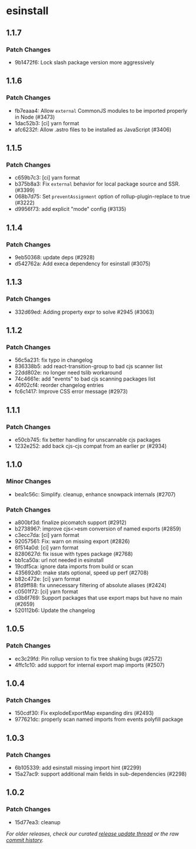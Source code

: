 # esinstall

## 1.1.7

### Patch Changes

- 9b1472f6: Lock slash package version more aggressively

## 1.1.6

### Patch Changes

- fb7eaaa4: Allow `external` CommonJS modules to be imported properly in Node (#3473) <Matthew Phillips>
- 1dac52b3: [ci] yarn format <matthewp>
- afc6232f: Allow .astro files to be installed as JavaScript (#3406) <Matthew Phillips>

## 1.1.5

### Patch Changes

- c659b7c3: [ci] yarn format <natemoo-re>
- b375b8a3: Fix `external` behavior for local package source and SSR. (#3399) <Nate Moore>
- 068b7d75: Set `preventAssignment` option of rollup-plugin-replace to true (#3222) <Ian VanSchooten>
- d9956f73: add explicit "mode" config (#3135)

## 1.1.4

### Patch Changes

- 9eb50368: update deps (#2928)
- d542762a: Add execa dependency for esinstall (#3075) <Matthew Phillips>

## 1.1.3

### Patch Changes

- 332d69ed: Adding property expr to solve #2945 (#3063) <Nahuel Veron>

## 1.1.2

### Patch Changes

- 56c5a231: fix typo in changelog
- 836338b5: add react-transition-group to bad cjs scanner list
- 22dd802e: no longer need tslib workaround
- 74c4661e: add "events" to bad cjs scanning packages list
- 40f02cf4: reorder changelog entries
- fc6c1417: Improve CSS error message (#2973) <Drew Powers>

## 1.1.1

### Patch Changes

- e50cb745: fix better handling for unscannable cjs packages
- 1232e252: add back cjs-cjs compat from an earlier pr (#2934)

## 1.1.0

### Minor Changes

- bea1c56c: Simplify. cleanup, enhance snowpack internals (#2707)

### Patch Changes

- a800bf3d: finalize picomatch support (#2912)
- b2738967: improve cjs<>esm conversion of named exports (#2859)
- c3ecc7da: [ci] yarn format <natemoo-re>
- 92057561: Fix: warn on missing export (#2826) <Nate Moore>
- 6f514a0d: [ci] yarn format <matthewp>
- 8280627d: fix issue with types package (#2768)
- bb1ca50a: url not needed in esinstall
- 19cdf5ca: ignore data imports from build or scan
- 435692d0: make stats optional, speed up perf (#2708)
- b82c472e: [ci] yarn format
- 81d9ff88: fix unnecessary filtering of absolute aliases (#2424) <Jon Rimmer>
- c0501f72: [ci] yarn format <matthewp>
- d3b6f769: Support packages that use export maps but have no main (#2659) <Matthew Phillips>
- 520112b6: Update the changelog <Matthew Phillips>

## 1.0.5

### Patch Changes

- ec3c29fd: Pin rollup version to fix tree shaking bugs (#2572) <Matthew Phillips>
- 4ffc1c10: add support for internal export map imports (#2507)

## 1.0.4

### Patch Changes

- 150cdf30: Fix explodeExportMap expanding dirs (#2493) <Drew Powers>
- 977621dc: properly scan named imports from events polyfill package

## 1.0.3

### Patch Changes

- 6b105339: add esinstall missing import hint (#2299)
- 15a27ac9: support additional main fields in sub-dependencies (#2298) <Aaron Ross>

## 1.0.2

### Patch Changes

- 15d77ea3: cleanup

_For older releases, check our curated [release update thread](https://github.com/snowpackjs/snowpack/discussions/1183) or the raw [commit history](https://github.com/snowpackjs/snowpack/commits/main/esinstall)._
